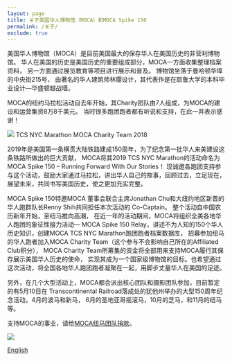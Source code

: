 ```yaml
---
layout: page
title: 关于美国华人博物馆（MOCA）和MOCA Spike 150
permalink: /关于/
exclude: true
---
```

美国华人博物馆（MOCA）是目前美国最大的保存华人在美国历史的非营利博物馆。
华人在美国的历史是美国历史的重要组成部分，MOCA一方面收集整理档案资料，
另一方面通过展览教育等项目进行展示和普及。
博物馆坐落于曼哈顿华埠的中央街215号，
由著名的华人建筑师林璎设计，其代表作是在耶鲁大学的本科毕业设计—华盛顿越战墙。

MOCA的纽约马拉松活动自去年开始，其Charity团队由7人组成，为MOCA的建设和运营集资8万8千美元。
当时很多跑团跑者都有听说和支持，在此一并表示感谢！

![](https://mocaspike150home.files.wordpress.com/2019/02/moca2018team.jpg)
TCS NYC Marathon MOCA Charity Team 2018

2019年是美国第一条横贯大陆铁路建成150周年，为了纪念第一批华人来美建设这条铁路所做出的巨大贡献，
MOCA将其2019 TCS NYC Marathon的活动命名为MOCA Spike 150 – Running Forward With Our Stories！
现诚邀各跑团支持参与这个活动，鼓励大家通过马拉松，讲出华人自己的故事，回顾过去，立足现在，
展望未来，共同书写美国历史，使之更加充实完整。


MOCA Spike 150特邀MOCA 董事会联合主席Jonathan Chu和大纽约地区新晋的华人跑群队长Renny Shih共同担任本次活动的 Co-Captain。
整个活动自中国农历新年开始，至纽马推向高潮， 在近一年的活动期间，MOCA将组织全美各地华人跑团的象征性接力活动—
MOCA Spike 150 Relay，讲述不为人知的150个华人历史知识，创建MOCA TCS NYC Marathon跑团跑者档案数据库，
招募参加纽马的华人跑者加入MOCA Charity Team（这个参与不会影响自己所在的Affiliated Club积分），
MOCA Charity Team所筹集的资金将全部用来支持MOCA履行其保存展示美国华人历史的使命，
实现其成为一个国家级博物馆的目标。也希望通过这次活动，将全国各地华人跑团跑者凝聚在一起，用脚步丈量华人在美国的足迹。

另外，在几个大型活动上，MOCA都会派出核心团队和摄影团队参加，目前暂定的有5月10日在
Transcontinental Railroad落成处的犹他州举办的大型150周年纪念活动，4月的波马和新马，
6月的圣地亚哥摇滚马，10月的芝马，和11月的纽马等。

支持MOCA的事业，请给[MOCA纽马团队捐款](https://www.crowdrise.com/o/en/campaign/moca-spike-150)。

![](https://mocaspike150home.files.wordpress.com/2019/02/moca-spike-150-banner.png)

[English](https://mocaspike150.github.io/about/)
